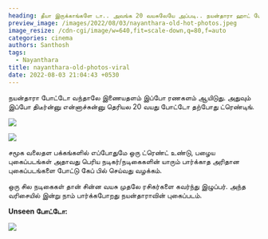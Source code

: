 ```yaml
---
heading: தீயா இருக்காங்களே டா.. அவங்க 20 வயசுலேயே அப்படி.. நயன்தாரா ஹாட் போட்டோஸ் வைரல்.
preview_image: /images/2022/08/03/nayanthara-old-hot-photos.jpeg
image_resize: /cdn-cgi/image/w=640,fit=scale-down,q=80,f=auto
categories: cinema
authors: Santhosh
tags:
  - Nayanthara
title: nayanthara-old-photos-viral
date: 2022-08-03 21:04:43 +0530
---
```

நயன்தாரா போட்டோ வந்தாலே இணையதளம் இப்போ ரணகளம் ஆயிடுது. அதுவும் இப்போ திடீர்ன்னு என்னாச்சுன்னு தெரியல 20 வயது போட்டோ தற்போது ட்ரெண்டிங்.

![](/images/2022/08/03/nayanthara-in-white-1.jpeg)

![](/images/2022/08/03/nayanthara-in-white-2.jpeg)

சமூக வலைதள பக்கங்களில் எப்போதுமே ஒரு ட்ரெண்ட் உண்டு, பழைய புகைப்படங்கள் அதாவது பெரிய நடிகர்/நடிகைகளின் யாரும் பார்க்காத அரிதான புகைப்படங்களை போட்டு கேப் பில் செய்வது வழக்கம்.

ஒரு சில நடிகைகள் தான் சின்ன வயசு முதலே ரசிகர்களை கவர்ந்து இழுப்பர். அந்த வரிசையில் இன்று நாம் பார்க்கபோறது நயன்தாராவின் புகைப்படம்.

**Unseen போட்டோ:**

![](/images/2022/08/03/nayanthara-in-white.jpeg)